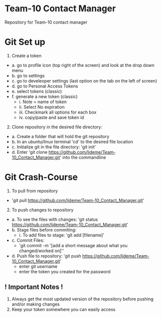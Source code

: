 # Team-10 Contact Manager
Repository for Team-10 contact manager

# Git Set up
1. Create a token
  - a. go to profile icon (top right of the screen) and look at the drop down menu
  - b. go to settings
  - c. go to develeoper settings (last option on the tab on the left of screen)
  - d. go to Personal Access Tokens
  - e. select tokens (classic)
  - f. generate a new token (classic)
      - i. Note = name of token
      - ii. Select No expiration
      - iii. Checkmark all options for each box
      - iv. copy/paste and save token id
  
2. Clone repository in the desired file directory: 
  - a. Create a folder that will hold the git repository
  - b. In an ubuntu/linux terminal 'cd' to the desired file location
  - c. Initialize git in the file directory: 'git init'
  - d. Enter 'git clone https://github.com/ljdeme/Team-10_Contact_Manager.git' into the commandline 
  
# Git Crash-Course
1. To pull from repository
  - 'git pull https://github.com/ljdeme/Team-10_Contact_Manager.git'
  
2. To push changes to repository 
  - a. To see the files with changes: 'git status https://github.com/ljdeme/Team-10_Contact_Manager.git' 
  - b. Stage files before commiting:
    - i. To add files to stage: 'git add [filename]'
  - c. Commit Files:
    - 'git commit -m '[add a short message about what you changed/worked on]''
  - d. Push file to repository: 'git push https://github.com/ljdeme/Team-10_Contact_Manager.git'
    - enter git username
    - enter the token you created for the password

## ! Important Notes !
1. Always get the most updated version of the repository before pushing and/or making changes
2. Keep your token somewhere you can easily access
